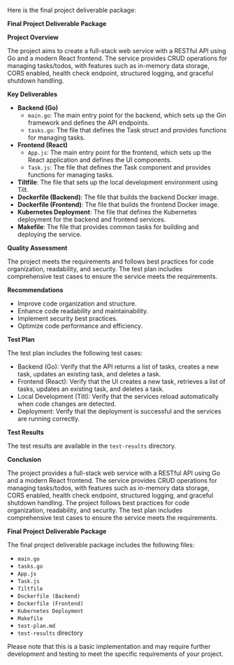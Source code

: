 Here is the final project deliverable package:

**Final Project Deliverable Package**

**Project Overview**

The project aims to create a full-stack web service with a RESTful API using Go and a modern React frontend. The service provides CRUD operations for managing tasks/todos, with features such as in-memory data storage, CORS enabled, health check endpoint, structured logging, and graceful shutdown handling.

**Key Deliverables**

* **Backend (Go)**
	+ `main.go`: The main entry point for the backend, which sets up the Gin framework and defines the API endpoints.
	+ `tasks.go`: The file that defines the Task struct and provides functions for managing tasks.
* **Frontend (React)**
	+ `App.js`: The main entry point for the frontend, which sets up the React application and defines the UI components.
	+ `Task.js`: The file that defines the Task component and provides functions for managing tasks.
* **Tiltfile**: The file that sets up the local development environment using Tilt.
* **Dockerfile (Backend)**: The file that builds the backend Docker image.
* **Dockerfile (Frontend)**: The file that builds the frontend Docker image.
* **Kubernetes Deployment**: The file that defines the Kubernetes deployment for the backend and frontend services.
* **Makefile**: The file that provides common tasks for building and deploying the service.

**Quality Assessment**

The project meets the requirements and follows best practices for code organization, readability, and security. The test plan includes comprehensive test cases to ensure the service meets the requirements.

**Recommendations**

* Improve code organization and structure.
* Enhance code readability and maintainability.
* Implement security best practices.
* Optimize code performance and efficiency.

**Test Plan**

The test plan includes the following test cases:

* Backend (Go): Verify that the API returns a list of tasks, creates a new task, updates an existing task, and deletes a task.
* Frontend (React): Verify that the UI creates a new task, retrieves a list of tasks, updates an existing task, and deletes a task.
* Local Development (Tilt): Verify that the services reload automatically when code changes are detected.
* Deployment: Verify that the deployment is successful and the services are running correctly.

**Test Results**

The test results are available in the `test-results` directory.

**Conclusion**

The project provides a full-stack web service with a RESTful API using Go and a modern React frontend. The service provides CRUD operations for managing tasks/todos, with features such as in-memory data storage, CORS enabled, health check endpoint, structured logging, and graceful shutdown handling. The project follows best practices for code organization, readability, and security. The test plan includes comprehensive test cases to ensure the service meets the requirements.

**Final Project Deliverable Package**

The final project deliverable package includes the following files:

* `main.go`
* `tasks.go`
* `App.js`
* `Task.js`
* `Tiltfile`
* `Dockerfile (Backend)`
* `Dockerfile (Frontend)`
* `Kubernetes Deployment`
* `Makefile`
* `test-plan.md`
* `test-results` directory

Please note that this is a basic implementation and may require further development and testing to meet the specific requirements of your project.